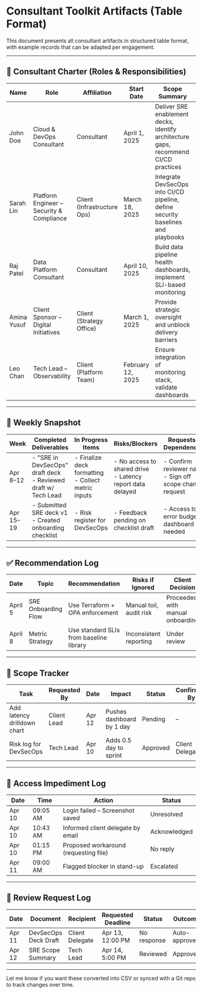 # Consultant Toolkit Artifacts (Table Format)

This document presents all consultant artifacts in structured table format, with example records that can be adapted per engagement.

---

## 🧾 Consultant Charter (Roles & Responsibilities)
| Name         | Role                                   | Affiliation               | Start Date | Scope Summary                                                                     | Success Criteria                                | Escalation Path                                                     | Out-of-Scope Items                                |
|--------------|----------------------------------------|----------------------------|-------------|------------------------------------------------------------------------------------|--------------------------------------------------|----------------------------------------------------------------------|----------------------------------------------------|
| John Doe     | Cloud & DevOps Consultant              | Consultant                 | April 1, 2025 | Deliver SRE enablement decks, identify architecture gaps, recommend CI/CD practices | Weekly snapshots, 3 deliverables signed off     | 1. Client Delegate – daily ops<br>2. Client Sponsor – escalation    | Access control, infra changes w/o approval         |
| Sarah Lin    | Platform Engineer – Security & Compliance | Client (Infrastructure Ops) | March 18, 2025 | Integrate DevSecOps into CI/CD pipeline, define security baselines and playbooks   | Secure CI/CD validated, baseline signed off     | 1. Security Lead – reviews<br>2. Infrastructure Manager – approvals | Tooling procurement, vendor negotiation           |
| Raj Patel    | Data Platform Consultant               | Consultant                 | April 10, 2025 | Build data pipeline health dashboards, implement SLI-based monitoring              | Dashboards deployed, 2 SLOs accepted            | 1. BI Lead – data inputs<br>2. CTO Office – SLO compliance review   | Policy ownership, data retention strategy         |
| Amina Yusuf  | Client Sponsor – Digital Initiatives   | Client (Strategy Office)   | March 1, 2025  | Provide strategic oversight and unblock delivery barriers                          | On-time phase delivery                          | N/A                                                              | Day-to-day technical oversight                    |
| Leo Chan     | Tech Lead – Observability              | Client (Platform Team)     | February 12, 2025 | Ensure integration of monitoring stack, validate dashboards                        | Functional dashboards for 3 core apps            | 1. SRE Consultant – design feedback<br>2. Platform Manager – infra reviews | External vendor decision-making                |

---

## 📅 Weekly Snapshot
| Week        | Completed Deliverables                                       | In Progress Items                        | Risks/Blockers                                      | Requests & Dependencies                              |
|-------------|--------------------------------------------------------------|------------------------------------------|-----------------------------------------------------|------------------------------------------------------|
| Apr 8–12    | - "SRE in DevSecOps" draft deck<br>- Reviewed draft w/ Tech Lead | - Finalize deck formatting<br>- Collect metric inputs | - No access to shared drive<br>- Latency report data delayed | - Confirm reviewer name<br>- Sign off scope change request |
| Apr 15–19   | - Submitted SRE deck v1<br>- Created onboarding checklist    | - Risk register for DevSecOps            | - Feedback pending on checklist draft               | - Access to error budget dashboard needed            |

---

## ✅ Recommendation Log
| Date       | Topic               | Recommendation                          | Risks if Ignored                   | Client Decision                  |
|------------|---------------------|------------------------------------------|------------------------------------|----------------------------------|
| April 5    | SRE Onboarding Flow | Use Terraform + OPA enforcement          | Manual toil, audit risk            | Proceeded with manual onboarding |
| April 8    | Metric Strategy     | Use standard SLIs from baseline library  | Inconsistent reporting             | Under review                     |

---

## 🔁 Scope Tracker
| Task                        | Requested By | Date     | Impact                      | Status   | Confirmed By    |
|-----------------------------|--------------|----------|-----------------------------|----------|-----------------|
| Add latency drilldown chart| Client Lead  | Apr 12   | Pushes dashboard by 1 day   | Pending  | –               |
| Risk log for DevSecOps     | Tech Lead    | Apr 10   | Adds 0.5 day to sprint      | Approved | Client Delegate |

---

## 🔐 Access Impediment Log
| Date     | Time     | Action                                   | Status          |
|----------|----------|------------------------------------------|------------------|
| Apr 10   | 09:05 AM | Login failed – Screenshot saved          | Unresolved       |
| Apr 10   | 10:43 AM | Informed client delegate by email        | Acknowledged     |
| Apr 10   | 01:15 PM | Proposed workaround (requesting file)    | No reply         |
| Apr 11   | 09:00 AM | Flagged blocker in stand-up              | Escalated        |

---

## 📨 Review Request Log
| Date     | Document            | Recipient       | Requested Deadline | Status       | Outcome        |
|----------|---------------------|------------------|---------------------|--------------|----------------|
| Apr 11   | DevSecOps Deck Draft| Client Delegate | Apr 13, 12:00 PM    | No response  | Auto-approved  |
| Apr 12   | SRE Scope Summary   | Tech Lead       | Apr 14, 5:00 PM     | Reviewed     | Approved       |

---

Let me know if you want these converted into CSV or synced with a Git repo to track changes over time.
